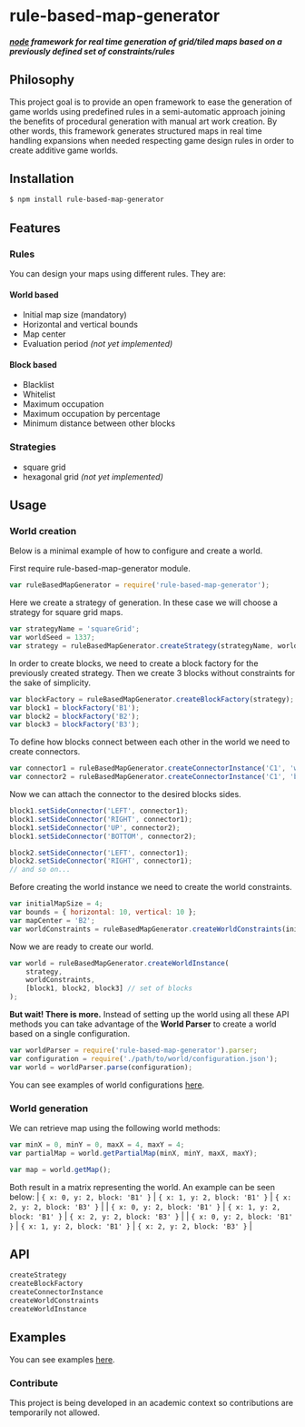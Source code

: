 # rule-based-map-generator
##### [node](http://nodejs.org) framework for real time generation of grid/tiled maps based on a previously defined set of constraints/rules

## Philosophy

This project goal is to provide an open framework to ease the generation of game worlds using predefined rules in a semi-automatic approach joining the benefits of procedural generation with manual art work creation.
By other words, this framework generates structured maps in real time handling expansions when needed respecting game design rules in order to create additive game worlds.

## Installation

```bash
$ npm install rule-based-map-generator
```

## Features

### Rules
You can design your maps using different rules. They are:

#### World based
- Initial map size (mandatory)
- Horizontal and vertical bounds
- Map center
- Evaluation period *(not yet implemented)*

#### Block based
- Blacklist
- Whitelist
- Maximum occupation
- Maximum occupation by percentage
- Minimum distance between other blocks

### Strategies
- square grid
- hexagonal grid *(not yet implemented)*

## Usage

### World creation

Below is a minimal example of how to configure and create a world.

First require rule-based-map-generator module.
```js
var ruleBasedMapGenerator = require('rule-based-map-generator');
```

Here we create a strategy of generation. In these case we will choose a strategy for square grid maps.
```js
var strategyName = 'squareGrid';
var worldSeed = 1337;
var strategy = ruleBasedMapGenerator.createStrategy(strategyName, worldSeed);
```

In order to create blocks, we need to create a block factory for the previously created strategy. Then we create 3 blocks without constraints for the sake of simplicity.
```js
var blockFactory = ruleBasedMapGenerator.createBlockFactory(strategy);
var block1 = blockFactory('B1');
var block2 = blockFactory('B2');
var block3 = blockFactory('B3');
```

To define how blocks connect between each other in the world we need to create connectors.
```js
var connector1 = ruleBasedMapGenerator.createConnectorInstance('C1', 'whitelist', ['B1', 'B2', 'B3']);
var connector2 = ruleBasedMapGenerator.createConnectorInstance('C1', 'blacklist', ['B2']);
```

Now we can attach the connector to the desired blocks sides.
```js
block1.setSideConnector('LEFT', connector1);
block1.setSideConnector('RIGHT', connector1);
block1.setSideConnector('UP', connector2);
block1.setSideConnector('BOTTOM', connector2);

block2.setSideConnector('LEFT', connector1);
block2.setSideConnector('RIGHT', connector1);
// and so on...
```

Before creating the world instance we need to create the world constraints.
```js
var initialMapSize = 4;
var bounds = { horizontal: 10, vertical: 10 };
var mapCenter = 'B2';
var worldConstraints = ruleBasedMapGenerator.createWorldConstraints(initialMapSize, bounds, mapCenter);
```

Now we are ready to create our world.
```js
var world = ruleBasedMapGenerator.createWorldInstance(
    strategy,
    worldConstraints,
    [block1, block2, block3] // set of blocks
);
```

**But wait! There is more.** Instead of setting up the world using all these API methods you can take advantage of the **World Parser** to create a world based on a single configuration.
```js
var worldParser = require('rule-based-map-generator').parser;
var configuration = require('./path/to/world/configuration.json');
var world = worldParser.parse(configuration);
```

You can see examples of world configurations [here](examples/configurations/).

### World generation

We can retrieve map using the following world methods:
```js
var minX = 0, minY = 0, maxX = 4, maxY = 4;
var partialMap = world.getPartialMap(minX, minY, maxX, maxY);
```

```js
var map = world.getMap();
```

Both result in a matrix representing the world. An example can be seen below:
| `{ x: 0, y: 2, block: 'B1' }` | `{ x: 1, y: 2, block: 'B1' }` | `{ x: 2, y: 2, block: 'B3' }` |
| `{ x: 0, y: 2, block: 'B1' }` | `{ x: 1, y: 2, block: 'B1' }` | `{ x: 2, y: 2, block: 'B3' }` |
| `{ x: 0, y: 2, block: 'B1' }` | `{ x: 1, y: 2, block: 'B1' }` | `{ x: 2, y: 2, block: 'B3' }` |

## API

```javascript
createStrategy
createBlockFactory
createConnectorInstance
createWorldConstraints
createWorldInstance
```

## Examples

You can see examples [here](examples/).

### Contribute
This project is being developed in an academic context so contributions are temporarily not allowed.
